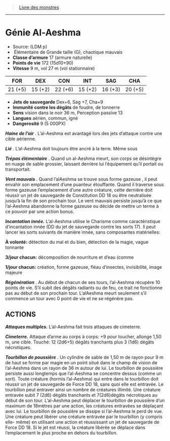 ﻿> [Livre des monstres](tome_of_beasts.md)

---

# Génie Al-Aeshma

- Source: (LDM p)
-  Élémentaire de Grande taille (G), chaotique mauvais
- **Classe d’armure** 17 (armure naturelle)
- **Points de vie** 172 (15d10+90)
- **Vitesse** 9 m, vol 27 m (vol stationnaire)

|FOR|DEX|CON|INT|SAG|CHA|
|---|---|---|---|---|---|
|21 (+5)|15 (+2)|22 (+6)|15 (+2)|16 (+3)|20 (+5)|

- **Jets de sauvegarde** Dex+6, Sag +7, Cha+9
- **Immunité contre les dégâts** de foudre, de tonnerre
- **Sens** vision dans le noir 36 m, Perception passive 13
- **Langues** aérien, commun, igné
- **Dangerosité** 9 (5 000PX)

**_Haine de l’air_** . L’al-Aeshma est avantagé lors des jets d’attaque contre une cible aérienne.

**_Lié_** . L’al-Aeshma doit toujours être ancré à la terre. Même sous

**_Trépas élémentaire_** . Quand un al-Aeshma meurt, son corps se désintègre en nuage de sable grossier, laissant derrière lui l’équipement qu’il portait ou transportait.

**_Vent mauvais_** . Quand l’alAeshma se trouve sous forme gazeuse , il peut envahir son emplacement d’une puanteur étouffante. Quand il traverse sous forme gazeuse l’emplacement d’une autre créature, cette dernière doit réussir un jet de sauvegarde de Constitution DD 18 ou être neutralisée jusqu’à la fin de son prochain tour. Le vent mauvais persiste jusqu’à ce que l’al-Aeshma abandonne la forme gazeuse ou décide de mettre un terme à ce pouvoir par une action bonus.

**_Incantation innée._** L’al-Aeshma utilise le Charisme comme caractéristique d’incantation innée (DD du jet de sauvegarde contre les sorts 17). Il peut lancer les sorts suivants de manière innée, sans composantes matérielles:

**À volonté:** détection du mal et du bien, détection de la magie, vague tonnante

**3/jour chacun:** décomposition de nourriture et d’eau (comme

**1/jour chacun:** création, forme gazeuse, fléau d’insectes, invisibilité, image majeure

**_Régénération_** . Au début de chacun de ses tours, l’al-Aeshma récupère 10 points de vie. S’il subit des dégâts radiants ou de feu, ce trait ne fonctionne pas au début de son prochain tour. L’alAeshma meurt seulement s’il commence un tour avec 0 point de vie et ne se régénère pas.

## ACTIONS

**_Attaques multiples._** L’al-Aeshma fait trois attaques de cimeterre.

**_Cimeterre._** Attaque d’arme au corps à corps: +9 pour toucher, allonge 1,50 m, une cible. Touché: 12 (2d6+5) dégâts tranchants plus 3 (1d6) dégâts nécrotiques.

**_Tourbillon de poussière_** . Un cylindre de sable de 1,50 m de rayon pour 9 m de haut se forme par magie en un point situé dans le champ de vision de l’al-Aeshma dans un rayon de 36 m autour de lui. Le tourbillon de poussière persiste aussi longtemps que l’al-Aeshma se concentre dessus (comme un sort). Toute créature (hormis l’al-Aeshma) qui entre dans le tourbillon doit réussir un jet de sauvegarde de Force DD 18, sans quoi elle est entravée. Le tourbillon peut entraver ainsi un nombre de créatures illimité. Une créature entravée subit 7 (2d6) dégâts tranchants et 7(2d6)dégâts nécrotiques au début de son tour. L’al-Aeshma peut déplacer le tourbillon de poussière d’un maximum de 18mètres par une action, les créatures entravées se déplaçant avec lui. Le tourbillon de poussière se dissipe si l’al-Aeshma le perd de vue. Une créature peut libérer une créature entravée par le tourbillon (y compris elle- même) en utilisant une action et réussissant un jet de sauvegarde de Force DD 18. Si le jet est réussi, la créature libérée se déplace dans l’emplacement le plus proche en dehors du tourbillon.

